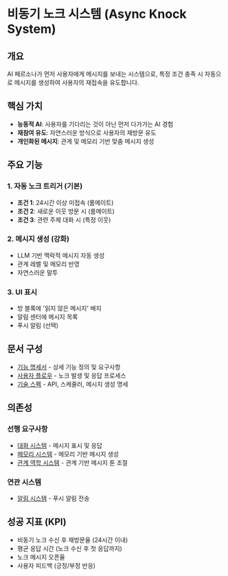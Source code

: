 # 비동기 노크 시스템 (Async Knock System)

## 개요
AI 페르소나가 먼저 사용자에게 메시지를 보내는 시스템으로, 특정 조건 충족 시 자동으로 메시지를 생성하여 사용자의 재접속을 유도합니다.

## 핵심 가치
- **능동적 AI**: 사용자를 기다리는 것이 아닌 먼저 다가가는 AI 경험
- **재참여 유도**: 자연스러운 방식으로 사용자의 재방문 유도
- **개인화된 메시지**: 관계 및 메모리 기반 맞춤 메시지 생성

## 주요 기능

### 1. 자동 노크 트리거 (기본)
- **조건 1**: 24시간 이상 미접속 (룸메이트)
- **조건 2**: 새로운 이웃 방문 시 (룸메이트)
- **조건 3**: 관련 주제 대화 시 (특정 이웃)

### 2. 메시지 생성 (강화)
- LLM 기반 맥락적 메시지 자동 생성
- 관계 레벨 및 메모리 반영
- 자연스러운 말투

### 3. UI 표시
- 방 블록에 '읽지 않은 메시지' 배지
- 알림 센터에 메시지 목록
- 푸시 알림 (선택)

## 문서 구성

- [기능 명세서](./feature-spec.md) - 상세 기능 정의 및 요구사항
- [사용자 플로우](./user-flow.md) - 노크 발생 및 응답 프로세스
- [기술 스펙](./tech-spec.md) - API, 스케줄러, 메시지 생성 명세

## 의존성

### 선행 요구사항
- [대화 시스템](../04_Chat/README.md) - 메시지 표시 및 응답
- [메모리 시스템](../05_Memory/README.md) - 메모리 기반 메시지 생성
- [관계 역학 시스템](../06_Relationship/README.md) - 관계 기반 메시지 톤 조절

### 연관 시스템
- [알림 시스템](../09_Notification/README.md) - 푸시 알림 전송

## 성공 지표 (KPI)
- 비동기 노크 수신 후 재방문율 (24시간 이내)
- 평균 응답 시간 (노크 수신 후 첫 응답까지)
- 노크 메시지 오픈율
- 사용자 피드백 (긍정/부정 반응)

